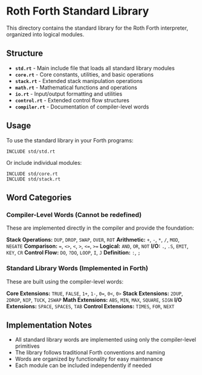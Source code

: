 # Roth Forth Standard Library

This directory contains the standard library for the Roth Forth interpreter, organized into logical modules.

## Structure

- **`std.rt`** - Main include file that loads all standard library modules
- **`core.rt`** - Core constants, utilities, and basic operations
- **`stack.rt`** - Extended stack manipulation operations
- **`math.rt`** - Mathematical functions and operations
- **`io.rt`** - Input/output formatting and utilities
- **`control.rt`** - Extended control flow structures
- **`compiler.rt`** - Documentation of compiler-level words

## Usage

To use the standard library in your Forth programs:

```forth
INCLUDE std/std.rt
```

Or include individual modules:

```forth
INCLUDE std/core.rt
INCLUDE std/stack.rt
```

## Word Categories

### Compiler-Level Words (Cannot be redefined)
These are implemented directly in the compiler and provide the foundation:

**Stack Operations:** `DUP`, `DROP`, `SWAP`, `OVER`, `ROT`
**Arithmetic:** `+`, `-`, `*`, `/`, `MOD`, `NEGATE`
**Comparison:** `=`, `<>`, `<`, `>`, `<=`, `>=`
**Logical:** `AND`, `OR`, `NOT`
**I/O:** `.`, `.S`, `EMIT`, `KEY`, `CR`
**Control Flow:** `DO`, `?DO`, `LOOP`, `I`, `J`
**Definition:** `:`, `;`

### Standard Library Words (Implemented in Forth)
These are built using the compiler-level words:

**Core Extensions:** `TRUE`, `FALSE`, `1+`, `1-`, `0=`, `0<`, `0>`
**Stack Extensions:** `2DUP`, `2DROP`, `NIP`, `TUCK`, `2SWAP`
**Math Extensions:** `ABS`, `MIN`, `MAX`, `SQUARE`, `SIGN`
**I/O Extensions:** `SPACE`, `SPACES`, `TAB`
**Control Extensions:** `TIMES`, `FOR`, `NEXT`

## Implementation Notes

- All standard library words are implemented using only the compiler-level primitives
- The library follows traditional Forth conventions and naming
- Words are organized by functionality for easy maintenance
- Each module can be included independently if needed